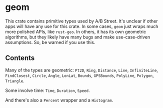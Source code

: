# geom

This crate contains primitive types used by A/B Street. It's unclear if other
apps will have any use for this crate. In some cases, `geom` just wraps much
more polished APIs, like `rust-geo`. In others, it has its own geometric
algorithms, but they likely have many bugs and make use-case-driven assumptions.
So, be warned if you use this.

## Contents

Many of the types are geometric: `Pt2D`, `Ring`, `Distance`, `Line`,
`InfiniteLine`, `FindClosest`, `Circle`, `Angle`, `LonLat`, `Bounds`,
`GPSBounds`, `PolyLine`, `Polygon`, `Triangle`.

Some involve time: `Time`, `Duration`, `Speed`.

And there's also a `Percent` wrapper and a `Histogram`.
